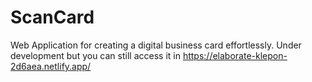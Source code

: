 # ScanCard
Web Application for creating a digital business card effortlessly.
Under development but you can still access it in https://elaborate-klepon-2d6aea.netlify.app/

